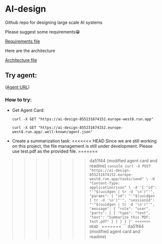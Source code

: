 # AI-design
Github repo for designing large scale AI systems

Please suggest some requirements😁

[Requirements file](https://docs.google.com/document/d/1Rg7ZIygavuiE3DOsFQmwhyblYL-CnRjXOBtcYRM1h5M/edit?usp=sharing)

Here are the architecture

[Architecture file](https://docs.google.com/document/d/1IBGA4AZ8y7XcuF9IBqJkk7Di_eNOdY3P0eH68JhCEXI/edit?usp=sharing)


## Try agent:
([Agent URL](https://ai-design-855231674152.europe-west8.run.app))

### How to try:
- Get Agent Card:

    ```console
    curl -X GET "https://ai-design-855231674152.europe-west8.run.app"
    ```

    ```console
    curl -X GET "https://ai-design-855231674152.europe-west8.run.app/.well-known/agent.json"
    ```

- Create a summarization task:
<<<<<<< HEAD
  Since we are still working on this project, the file management is still under development. Please use test.pdf as the provided file.
=======
>>>>>>> da51f44 (modified agent card and readme)
    ```console
    curl -X POST "https://ai-design-855231674152.europe-west8.run.app/tasks/send" \
    -H "Content-Type: application/json" \
    -d '{
        "id": "'"$(uuidgen | tr -d '\n')"'",
        "params": {
        "id": "'"$(uuidgen | tr -d '\n')"'",
        "sessionId": "'"$(uuidgen | tr -d '\n')"'",
        "message": {
            "role": "user",
            "parts": [
            {
                "type": "text",
                "text": "Summarize this PDF: test.pdf"
            }
            ]
        }
        }
    }'
<<<<<<< HEAD
    ```
=======
    ```
>>>>>>> da51f44 (modified agent card and readme)
